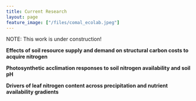 ```yaml
---
title: Current Research
layout: page
feature_image: ["/files/comal_ecolab.jpeg"]
---
```

NOTE: This work is under construction!


**Effects of soil resource supply and demand on structural carbon costs to acquire nitrogen**


**Photosynthetic acclimation responses to soil nitrogen availability and soil pH**


**Drivers of leaf nitrogen content across precipitation and nutrient availability gradients**
